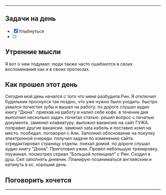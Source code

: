 ***
## Задачи на день
- [x] Улыбнуться 
- [ ] 
## Утренние мысли
Я вот о чем подумал: люди также часто ошибаются в своих воспоминания как и в своих прогнозах.

## Как прошел этот день
Сегодня мой день начался с того что меня разбудила Рин. Я отключил будильник проснулся так поздно, что уже нужно было уходить. быстро умылся почистил зубы и вышел на работу. по дороге слушал аудио книгу "Дюна". приехав на работу я налил себе кофе. в течении дня выполнил несколько задач. почитал статью. решил вопрос с печатью документа. заменил клавиатуру. выложил вакансию на сайт ГУЖА. поправил другие вакансии. заменил sata кабель и поставил комп на место. пообедал. поговорил с Али. Заполнил обоснование на покупку электронной очереди. получил задачи по изменению сайта. отредактировал страницу отделы. поехал домой. по дороге слушал аудио книгу "Дюна". Приготовил ужин. Провел небольшую тренировку. поужинал. посмотрел сериал "Большой потенциал" с Рин. Сходил в душ. Сел заполнять дневник. Планирую позаниматься английским и катануть в кс. хороший день.  

## Поговорить хочется


***
